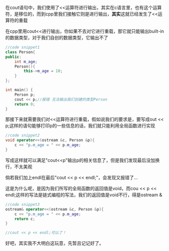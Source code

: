 在cout语句中，我们使用了<<运算符进行输出，其实在c语言里，也有这个运算符，是移位的，而到cpp里我们接触它则是进行输出，**其实**这就已经发生了<<运算符的重载

在cpp里用cout<<进行输出，你如果不去对它进行重载，那它就只能输出built-in的数据类型，对于我们自创的数据类型，它输出不了

```cpp
//code snippet1
class Person{
public:
    int m_age;
    Person(){
        this->m_age = 10;
    }
};

int main() {
    Person p;
    cout << p;//报错 无法输出我们创建的类型Person
    return 0;
}
```

那接下来就需要我们对<<运算符进行重载，假如说我们的要求是，要写成out << p;这样的语句能够打印p的一些信息的话，我们就只能利用全局函数进行实现

```cpp
//code snippet2
void operator<<(ostream &c, Person &p){
    c << "p.m_age = " << p.m_age;
}
```

写成这样就可以满足"cout<<p"输出p的相关信息了，但是我们发现最后没加换行，不太美观

倘若我们加上endl在最后"cout << p << endl;"，会发现又报错了...

这是为什么呢，是因为我们所写的全局函数的返回值是void，而cou << p << endl;这样的写法是链式编程的写法，我们的返回值是void不行，得是ostream &

```cpp
//code snippet3
ostream& operator<<(ostream &c, Person &p){
    c << "p.m_age = " << p.m_age;
    return c;
}

//cout << p << endl;可以了！
```

好吧，其实我不大明白这玩意，先暂且记记好了。